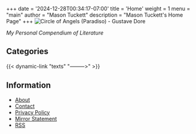 +++
date = '2024-12-28T00:34:17-07:00'
title = 'Home'
weight = 1
menu = "main"
author = "Mason Tuckett"
description = "Mason Tuckett's Home Page"
+++
![Circle of Angels (Paradiso) - Gustave Dore](/images/dore.webp)

*My Personal Compendium of Literature*

## Categories

{{< dynamic-link "texts" "⸻>" >}}

## Information

- [About](/about)
- [Contact](/contact)
- [Privacy Policy](/privacy-policy.txt)
- [Mirror Statement](/tor-mirror-statement.txt)
- [RSS](/index.xml)
